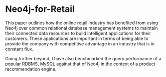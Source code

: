 # Neo4j-for-Retail

This paper outlines how the online retail industry has benefited from using Neo4j over common relational database management systems to maintain their connected data resources to build intelligent applications for their customers. These applications are important in terms of being able to provide the company with competitive advantage in an industry that is in constant flux. 

Going further beyond, I have also benchmarked the query performance of a popular RDBMS, MySQL against that of Neo4j in the context of a product recommendation engine.